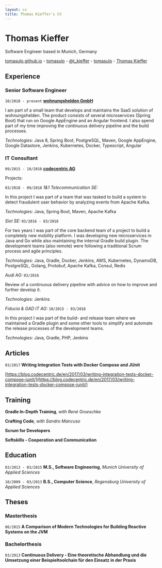 ```yaml
---
layout: cv
title: Thomas Kieffer's CV
---
```

# Thomas Kieffer

Software Engineer based in Munich, Germany

<div id="webaddress">
  <a href="https://tomasulo.github.io"><i class="fas fa-home"></i> tomasulo.github.io</a> - 
  <a href="https://github.com/tomasulo"><i class="fab fa-github"></i> tomasulo</a> - 
  <a href="https://twitter.com/t_kieffer"><i class="fab fa-twitter"></i> @t_kieffer</a> -
    <a href="https://stackoverflow.com/users/3636822/tomasulo"><i class="fab fa-stack-overflow"></i> tomasulo</a> -
    <a href="https://www.xing.com/profile/Thomas_Kieffer2"><i class="fab fa-xing"></i> Thomas Kieffer</a>
</div>

## Experience

### Senior Software Engineer
`10/2018 - present`
**[wohnungshelden GmbH](https://wohnungshelden.de)**

I am part of a small team that develops and maintains the SaaS solution of wohnungshelden. The product consists of several microservices (Spring Boot) that run on Google AppEngine and an Angular frontend. I also spend part of my time improving the continuous delivery pipeline and the build processes.

*Technologies:*
Java 8, Spring Boot, PostgreSQL, Maven, Google AppEngine, Google Datastore, Jenkins, Kubernetes, Docker, Typescript, Angular


### IT Consultant
`09/2015 - 10/2018`
**[codecentric AG](https://codecentric.de)**

Projects:

`03/2018 - 09/2018`
*1&1 Telecommunication SE:*

In this project I was part of a team that was tasked to build a system to detect fraudulent user behavior by analyzing events from Apache Kafka.

*Technologies:*
Java, Spring Boot, Maven, Apache Kafka

*Sixt SE:* `03/2016 - 03/2018`

For two years I was part of the core backend team of a project to build a completely new mobility platform. I was developing new microservices in Java and Go while also maintaining the internal Gradle build plugin. The development teams (also remote) were following a traditional Scrum process and agile principles.

*Technologies:*
Java, Gradle, Docker, Jenkins, AWS, Kubernetes, DynamoDB, PostgreSQL, Golang, Protobuf, Apache Kafka, Consul, Redis

*Audi AG:* `03/2016`

Review of a continuous delivery pipeline with advice on how to improve and further develop it.

*Technologies:*
Jenkins

*Fiducia & GAD IT AG:* `10/2015 - 03/2016`

In this project I was part of the build- and release team where we maintained a Gradle plugin and some other tools to simplify and automate the release processes of the development teams.

*Technologies:*
Java, Gradle, PHP, Jenkins

## Articles

`03/2017`
**Writing Integration Tests with Docker Compose and JUnit**

[https://blog.codecentric.de/en/2017/03/writing-integration-tests-docker-compose-junit/](https://blog.codecentric.de/en/2017/03/writing-integration-tests-docker-compose-junit/)

## Training

**Gradle In-Depth Training**, *with René Groeschke*

**Crafting Code**, *with Sandro Mancuso*

**Scrum for Developers**

**Softskills - Cooperation and Communication**

## Education

`03/2013 - 03/2015`
**M.S., Software Engineering**, *Munich University of Applied Sciences*

`10/2009 - 03/2013`
**B.S., Computer Science**, *Regensburg University of Applied Sciences*

## Theses

### Masterthesis

`06/2015`
**A Comparison of Modern Technologies for Building Reactive Systems on the JVM**

### Bachelorthesis

`03/2013`
**Continuous Delivery - Eine theoretische Abhandlung und die Umsetzung einer Beispieltoolchain für den Einsatz in der Praxis**

